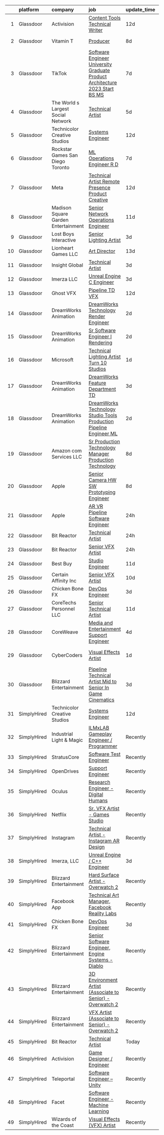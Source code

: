 

|    | platform    | company                             | job                                                                                                                                                                                                                                                                                                                                                                                                                                                                                                                                                                                                                                                                                                                                                                                                                                                                                                                                                                                                                                                                                                                                                                                                                                                                                                                                                                                                                                                                                     | update_time   | location           |
|---:|:------------|:------------------------------------|:----------------------------------------------------------------------------------------------------------------------------------------------------------------------------------------------------------------------------------------------------------------------------------------------------------------------------------------------------------------------------------------------------------------------------------------------------------------------------------------------------------------------------------------------------------------------------------------------------------------------------------------------------------------------------------------------------------------------------------------------------------------------------------------------------------------------------------------------------------------------------------------------------------------------------------------------------------------------------------------------------------------------------------------------------------------------------------------------------------------------------------------------------------------------------------------------------------------------------------------------------------------------------------------------------------------------------------------------------------------------------------------------------------------------------------------------------------------------------------------|:--------------|:-------------------|
|  1 | Glassdoor   | Activision                          | [Content Tools Technical Writer](https://www.glassdoor.com/partner/jobListing.htm?pos=125&ao=1136043&s=58&guid=000001832b5bb94784e9d7ef1591d4f9&src=GD_JOB_AD&t=SR&vt=w&cs=1_0c3c4411&cb=1662879775410&jobListingId=1008102725720&jrtk=3-0-1gcllnebgkhqb801-1gcllnebvia2j800-676b2ac91bf4d530-)                                                                                                                                                                                                                                                                                                                                                                                                                                                                                                                                                                                                                                                                                                                                                                                                                                                                                                                                                                                                                                                                                                                                                                                         | 12d           | Woodland Hills, CA |
|  2 | Glassdoor   | Vitamin T                           | [Producer](https://www.glassdoor.com/partner/jobListing.htm?pos=107&ao=1110586&s=58&guid=000001832b5bb94784e9d7ef1591d4f9&src=GD_JOB_AD&t=SR&vt=w&cs=1_36cd0d38&cb=1662879775408&jobListingId=1008114178951&cpc=F41FEAB56D215062&jrtk=3-0-1gcllnebgkhqb801-1gcllnebvia2j800-e46064662fafb748--6NYlbfkN0DMrcEu7yrtATojKJA7cEzGQ3FdRGWLh0CZQInL4ECGI6k5tN82kdM0cJmh4vC7Gghphupef1cN6IlOTgMGADI-i2kb12ymzESQsmVIKdeBMrHVj1mVfahr3EwUgAel5KCeqATofhJbwCjg4rEUoGHyyaaRdvh7cQh_M0ZJBEp8KTyNR3p6VdNca1sLAL9MSetLdVw6HXYQa1EqxZWqpq6xtj14BJJjxsvzWQ437reM-R07q9oBu4SNK2zGl2gP2iKWNS17n---NI1e-nTbPHzf0vG6DA-WYldOcPqqVY0Fu1iX4awIhnqgYX5X6crPFdMeAOMngms-Ig-7NAZch5XUVwdDJLkJnEv-tqzU2B7x_l96RiRpzru8EoDyBsVAXzKJguOIq1VO6EXhLEPr3Ujcl4_p5WJ8mejWywp3pZHaTM-FbAoTa9IfYZ6MSsTMdhliQ3IBXVJ-JQiVY0TEb7dVP65n3Nj5n_rADV0L-pmp2w%3D%3D)                                                                                                                                                                                                                                                                                                                                                                                                                                                                                                                                                                                                                                                              | 8d            | Vancouver, WA      |
|  3 | Glassdoor   | TikTok                              | [Software Engineer  University Graduate  Product Architecture    2023 Start  BS MS ](https://www.glassdoor.com/partner/jobListing.htm?pos=127&ao=1136043&s=58&guid=000001832b5bb94784e9d7ef1591d4f9&src=GD_JOB_AD&t=SR&vt=w&cs=1_ab388091&cb=1662879775410&jobListingId=1008115756747&jrtk=3-0-1gcllnebgkhqb801-1gcllnebvia2j800-814e7b5c19a9a706-)                                                                                                                                                                                                                                                                                                                                                                                                                                                                                                                                                                                                                                                                                                                                                                                                                                                                                                                                                                                                                                                                                                                                     | 7d            | Mountain View, CA  |
|  4 | Glassdoor   | The World s Largest Social Network  | [Technical Artist](https://www.glassdoor.com/partner/jobListing.htm?pos=102&ao=1110586&s=58&guid=000001832b5bb94784e9d7ef1591d4f9&src=GD_JOB_AD&t=SR&vt=w&ea=1&cs=1_8a9f0e1c&cb=1662879775408&jobListingId=1008119621893&cpc=A0637F14311B9419&jrtk=3-0-1gcllnebgkhqb801-1gcllnebvia2j800-965fa4679203ee31--6NYlbfkN0DSgjPPcnEdvoK3uuxfISLALE6pB1FR7YSHOr_tSg5_QGIhoz_2VqUepdcKLBLI_zSAkyoPLr8SW3FfEkHJ_qiI5RDq0LiClGu-LULNv5_viEarxV8-MoCSseMuDOhubK7TesTYt27YKo8C_3i3iI14o1pk30q-Muxtdt3gnS2UzBPJhjqABA_TIPHz8m4QFQjMFo2My4gxVHmGWvFfS4Qh_r1NE3wzjjOFYQZsRe8_YGekUfe2vOIPwm7GZI7asBW-mJ8aj5s2SeP5WgRZ6eYtypwhu6Q0aTxJZXgjRwnGVU3oABABu-wBOTCMRKJRIE3rn-SKKoMxo1BoNva8Zp3MgEWDbMo2RDZoAYsXqVmx-EMy5JzhJV7ZLVUjUOFp0cUdAe_Fgp_unyF4q23vfIWQ4YJyYbGTiSjFK--tCr7Ya9RjN3hVzCTFyRiu5faUuMHJGprMvhLklI0dQlmxjeqqLxCHS5dsS_Qg6lNL_yqKr4pquK8Y4KGiMjkTsrHpFMgs5LNlJ_u6DWUTKONOTi5kHg6XnqJIJ_NsOeSMl1fIuoxtY805RA1pZ5YaFpTlGY4TFQbpm-AodZ-xnsiAHs9Y)                                                                                                                                                                                                                                                                                                                                                                                                                                                                                                                                             | 5d            | Houston, TX        |
|  5 | Glassdoor   | Technicolor Creative Studios        | [Systems Engineer](https://www.glassdoor.com/partner/jobListing.htm?pos=116&ao=1136043&s=58&guid=000001832b5bb94784e9d7ef1591d4f9&src=GD_JOB_AD&t=SR&vt=w&ea=1&cs=1_6ef9a128&cb=1662879775409&jobListingId=1008102704048&jrtk=3-0-1gcllnebgkhqb801-1gcllnebvia2j800-c432b86d3dee0af1-)                                                                                                                                                                                                                                                                                                                                                                                                                                                                                                                                                                                                                                                                                                                                                                                                                                                                                                                                                                                                                                                                                                                                                                                                  | 12d           | Chicago, IL        |
|  6 | Glassdoor   | Rockstar Games San Diego   Toronto  | [ML Operations Engineer  R D](https://www.glassdoor.com/partner/jobListing.htm?pos=121&ao=1136043&s=58&guid=000001832b5bb94784e9d7ef1591d4f9&src=GD_JOB_AD&t=SR&vt=w&cs=1_515cce01&cb=1662879775409&jobListingId=1008115995962&jrtk=3-0-1gcllnebgkhqb801-1gcllnebvia2j800-b70124e74eff7913-)                                                                                                                                                                                                                                                                                                                                                                                                                                                                                                                                                                                                                                                                                                                                                                                                                                                                                                                                                                                                                                                                                                                                                                                            | 7d            | Carlsbad, CA       |
|  7 | Glassdoor   | Meta                                | [Technical Artist   Remote Presence Product Creative](https://www.glassdoor.com/partner/jobListing.htm?pos=103&ao=1110586&s=58&guid=000001832b5bb94784e9d7ef1591d4f9&src=GD_JOB_AD&t=SR&vt=w&cs=1_3de65df6&cb=1662879775408&jobListingId=1008101171105&cpc=B101C867B3EF2D75&jrtk=3-0-1gcllnebgkhqb801-1gcllnebvia2j800-85467b230cdb1f12--6NYlbfkN0DYl4UJW4r1Vl7FEn6T9F-rD9lpC-0oMJVSiWjK_MGUd8e8cHXcpv6KPyjLHZEfqkUqQ3MUZpLff_3c0NCOOAZfaaadDCk6VInjisDfU2K-59ShlDbp3VlJNHySlmqBD-U2eTsVMZDd-pjKhVEqyrrRF1i1GL51CwZw25K3ERkALNiJlucmfi0pTVRmXosyZT7Yea3Fjn7zFcOhFs9jy9sfmr_gXHC56tO-B307C0IGXLSz6ZnVFNDLR56cFBhI1fZArVvVRacf4MDThFBx_Lf8Yis8nRURhCuKMB7xybTXUnGkeMHWD-2UoEZy451kiC0B4N0zlTGxUPvN4zJdskazZWF09EE42prLLZc8_e6dqKCTGQJ6bXlyffU9FMVTrU9ayGHCqbCmDiNVk7eSh9Mv5xjxuUIWcjXvmBnkapw13feByqukqTJ8PjFOSt-z4pL1H0ssv9HaT4IaqpkmJxVGtDMlI6orFizDiS7htnxwbX21_W51TpswxcVFK9EVDKQZpAU2VisVQUKrr36Pci0-honzVNVJq6_EEN7AmPSecldlqpqG08XwOc_2oIJ7NaY8zC39-UviNOL1iIR83zfGkbzbhpSFMGfMiz_hlu3utAjzsosoQBouV9dwPJgDXqCkgxheU8jiT0v1TeQjMWI549rssD6D6VL3EhCak_AycDRed-659IcS_4OlCevL2ku7JQr7-KPVh7kdswrHMhgihCZDBEAQcBsWXfqEmi5Fp2NRJ2533dZ03JKdb21Ra-ZfawXXgDBXT40sN46HVSRtew1mz2-8UnuNv4wlkEjXdJHphWTCEDHusPT4Z8Gd1YYT1NhwCRY4_1-yxDisMjADcY0OsfuvnJVC8FjU3TK-p-zOoClb9dtSNqbmuu1I2hngnC0BUwV4gk_r-AVoowP9CW1gU2zCTc446_M1YaoY4c9Z3GqfVtG0bogeHA4V0cq7xTXsyrzvVUOK4MHBiDKHDHC6XaY4pDIj7o0MPJgoAiZJd9ie83TFZMEZQDF14hInLLctxKAbD_KUUdU_7LqFeeqd1P4QIHf4Ha99QPg5hATzVV6xfsJ-u33eNBGjjEw%3D) | 12d           | Remote             |
|  8 | Glassdoor   | Madison Square Garden Entertainment | [Senior Network Operations Engineer](https://www.glassdoor.com/partner/jobListing.htm?pos=123&ao=1136043&s=58&guid=000001832b5bb94784e9d7ef1591d4f9&src=GD_JOB_AD&t=SR&vt=w&cs=1_a7849bb3&cb=1662879775410&jobListingId=1008104139558&jrtk=3-0-1gcllnebgkhqb801-1gcllnebvia2j800-e420c81801f6d127-)                                                                                                                                                                                                                                                                                                                                                                                                                                                                                                                                                                                                                                                                                                                                                                                                                                                                                                                                                                                                                                                                                                                                                                                     | 11d           | New York, NY       |
|  9 | Glassdoor   | Lost Boys Interactive               | [Senior Lighting Artist](https://www.glassdoor.com/partner/jobListing.htm?pos=124&ao=1136043&s=58&guid=000001832b5bb94784e9d7ef1591d4f9&src=GD_JOB_AD&t=SR&vt=w&ea=1&cs=1_658ba142&cb=1662879775410&jobListingId=1008124948273&jrtk=3-0-1gcllnebgkhqb801-1gcllnebvia2j800-26a4a2f30f46c7ef-)                                                                                                                                                                                                                                                                                                                                                                                                                                                                                                                                                                                                                                                                                                                                                                                                                                                                                                                                                                                                                                                                                                                                                                                            | 3d            | Remote             |
| 10 | Glassdoor   | Lionheart Games  LLC                | [Art Director](https://www.glassdoor.com/partner/jobListing.htm?pos=126&ao=1136043&s=58&guid=000001832b5bb94784e9d7ef1591d4f9&src=GD_JOB_AD&t=SR&vt=w&ea=1&cs=1_33ab377b&cb=1662879775410&jobListingId=1008098999030&jrtk=3-0-1gcllnebgkhqb801-1gcllnebvia2j800-17046921e110a5c4-)                                                                                                                                                                                                                                                                                                                                                                                                                                                                                                                                                                                                                                                                                                                                                                                                                                                                                                                                                                                                                                                                                                                                                                                                      | 13d           | Atlanta, GA        |
| 11 | Glassdoor   | Insight Global                      | [Technical Artist](https://www.glassdoor.com/partner/jobListing.htm?pos=106&ao=1110586&s=58&guid=000001832b5bb94784e9d7ef1591d4f9&src=GD_JOB_AD&t=SR&vt=w&cs=1_8df3bf4e&cb=1662879775408&jobListingId=1008123474299&cpc=C4A69CCDBB3B9599&jrtk=3-0-1gcllnebgkhqb801-1gcllnebvia2j800-3ffd07806c8889f3--6NYlbfkN0BKkHZu3wF05EeDimN_p6sYpKCMArvwa95YdH7UpkaBCqc7l59ErwqcyE8VoIfttn5P2vTHJPti_nwkT4fb5O4p0Xe2I7HGmxpXf_-TVdAgPrHPz3Jkl4sweMJzLGIiCdpSpBml2_BABUKrZJj7c0jGfAgfa6uN3II_XY-NMdF7EF84GKaZuVP6tbHxnwvN_z0GrYWgZIUqr1YVydBxz7fNKPApfmpyI3W-ljMHQ6dwoVJXzet2_azTrpzJyZtzSWuvJy1uGBooFuAtNHF4r2Ng-BEas7UFC7BhJevK3HMLWqIk950R3s-2OU97ki83Yj92TSZHP03f__d-jUaG2g2SD9G4arXdeQ6nOFpbvRXlLQ7DLi2r5gNHQ5wLH_IBjkmZWnXqv-GcI_4Q5Dcs4-Cchw6cpgQhV_dm6qvVGpJp47FSBw2Gl_-e5BY4AXie6KsLDEQCKQShKmVpdOcPE8NWZKbkm3UiOmR2q-sbC--UNQ%3D%3D)                                                                                                                                                                                                                                                                                                                                                                                                                                                                                                                                                                                                                                                      | 3d            | Sunnyvale, CA      |
| 12 | Glassdoor   | Imerza  LLC                         | [Unreal Engine   C   Engineer](https://www.glassdoor.com/partner/jobListing.htm?pos=111&ao=1136043&s=58&guid=000001832b5bb94784e9d7ef1591d4f9&src=GD_JOB_AD&t=SR&vt=w&ea=1&cs=1_f3ed00e4&cb=1662879775409&jobListingId=1008122462070&jrtk=3-0-1gcllnebgkhqb801-1gcllnebvia2j800-e87ac44f608c4a3b-)                                                                                                                                                                                                                                                                                                                                                                                                                                                                                                                                                                                                                                                                                                                                                                                                                                                                                                                                                                                                                                                                                                                                                                                      | 3d            | Remote             |
| 13 | Glassdoor   | Ghost VFX                           | [Pipeline TD  VFX ](https://www.glassdoor.com/partner/jobListing.htm?pos=118&ao=1136043&s=58&guid=000001832b5bb94784e9d7ef1591d4f9&src=GD_JOB_AD&t=SR&vt=w&ea=1&cs=1_ffc0b8da&cb=1662879775409&jobListingId=1008102571086&jrtk=3-0-1gcllnebgkhqb801-1gcllnebvia2j800-2fcae1dd80b279d3-)                                                                                                                                                                                                                                                                                                                                                                                                                                                                                                                                                                                                                                                                                                                                                                                                                                                                                                                                                                                                                                                                                                                                                                                                 | 12d           | Burbank, CA        |
| 14 | Glassdoor   | DreamWorks Animation                | [DreamWorks Technology   Render Engineer](https://www.glassdoor.com/partner/jobListing.htm?pos=114&ao=1136043&s=58&guid=000001832b5bb94784e9d7ef1591d4f9&src=GD_JOB_AD&t=SR&vt=w&cs=1_da08c755&cb=1662879775409&jobListingId=1008125137078&jrtk=3-0-1gcllnebgkhqb801-1gcllnebvia2j800-d8bf5979953cf7fe-)                                                                                                                                                                                                                                                                                                                                                                                                                                                                                                                                                                                                                                                                                                                                                                                                                                                                                                                                                                                                                                                                                                                                                                                | 2d            | Glendale, CA       |
| 15 | Glassdoor   | DreamWorks Animation                | [Sr  Software Engineer I  Rendering ](https://www.glassdoor.com/partner/jobListing.htm?pos=110&ao=1136043&s=58&guid=000001832b5bb94784e9d7ef1591d4f9&src=GD_JOB_AD&t=SR&vt=w&cs=1_6accc238&cb=1662879775409&jobListingId=1008125144860&jrtk=3-0-1gcllnebgkhqb801-1gcllnebvia2j800-72e61188ff314fe9-)                                                                                                                                                                                                                                                                                                                                                                                                                                                                                                                                                                                                                                                                                                                                                                                                                                                                                                                                                                                                                                                                                                                                                                                    | 2d            | Glendale, CA       |
| 16 | Glassdoor   | Microsoft                           | [Technical Lighting Artist   Turn 10 Studios](https://www.glassdoor.com/partner/jobListing.htm?pos=113&ao=1136043&s=58&guid=000001832b5bb94784e9d7ef1591d4f9&src=GD_JOB_AD&t=SR&vt=w&cs=1_003a9eed&cb=1662879775409&jobListingId=1008129981036&jrtk=3-0-1gcllnebgkhqb801-1gcllnebvia2j800-4918a6e6feee778c-)                                                                                                                                                                                                                                                                                                                                                                                                                                                                                                                                                                                                                                                                                                                                                                                                                                                                                                                                                                                                                                                                                                                                                                            | 1d            | Redmond, WA        |
| 17 | Glassdoor   | DreamWorks Animation                | [DreamWorks Feature   Department TD](https://www.glassdoor.com/partner/jobListing.htm?pos=129&ao=1136043&s=58&guid=000001832b5bb94784e9d7ef1591d4f9&src=GD_JOB_AD&t=SR&vt=w&cs=1_be94da6a&cb=1662879775410&jobListingId=1008124973029&jrtk=3-0-1gcllnebgkhqb801-1gcllnebvia2j800-d8ecc8c770dd1ee2-)                                                                                                                                                                                                                                                                                                                                                                                                                                                                                                                                                                                                                                                                                                                                                                                                                                                                                                                                                                                                                                                                                                                                                                                     | 3d            | Glendale, CA       |
| 18 | Glassdoor   | DreamWorks Animation                | [DreamWorks Technology   Studio Tools   Production Pipeline Engineer  ML](https://www.glassdoor.com/partner/jobListing.htm?pos=117&ao=1136043&s=58&guid=000001832b5bb94784e9d7ef1591d4f9&src=GD_JOB_AD&t=SR&vt=w&cs=1_dcbd2ce1&cb=1662879775409&jobListingId=1008125137080&jrtk=3-0-1gcllnebgkhqb801-1gcllnebvia2j800-6e373b1159455918-)                                                                                                                                                                                                                                                                                                                                                                                                                                                                                                                                                                                                                                                                                                                                                                                                                                                                                                                                                                                                                                                                                                                                                | 2d            | Glendale, CA       |
| 19 | Glassdoor   | Amazon com Services LLC             | [Sr  Production Technology Manager  Production Technology](https://www.glassdoor.com/partner/jobListing.htm?pos=130&ao=1136043&s=58&guid=000001832b5bb94784e9d7ef1591d4f9&src=GD_JOB_AD&t=SR&vt=w&cs=1_688e6541&cb=1662879775410&jobListingId=1008112972348&jrtk=3-0-1gcllnebgkhqb801-1gcllnebvia2j800-bd790fcada73d3ba-)                                                                                                                                                                                                                                                                                                                                                                                                                                                                                                                                                                                                                                                                                                                                                                                                                                                                                                                                                                                                                                                                                                                                                               | 8d            | Culver City, CA    |
| 20 | Glassdoor   | Apple                               | [Senior Camera HW   SW Prototyping Engineer](https://www.glassdoor.com/partner/jobListing.htm?pos=105&ao=1110586&s=58&guid=000001832b5bb94784e9d7ef1591d4f9&src=GD_JOB_AD&t=SR&vt=w&cs=1_9bfcc7c1&cb=1662879775408&jobListingId=1008115119193&cpc=AC285F3A3ECA6BB0&jrtk=3-0-1gcllnebgkhqb801-1gcllnebvia2j800-ddb1de0af28553b5--6NYlbfkN0BvKrLyj5gPmtZO9T8euul8TCxuuKNOtzRJOomxnwSEodTz2Bc-sPZl-XpHqNXOMUhOPmw27DKr02uhuQvedseg64Owh03uSQo3kF8BTr7EPuLvkGXori9jcL_F8LoAXGMfAKBklqFPnk7dLYW4F_ma8R1krs9Twjyer5dAboSOp6EkDJU_uOoUG0VlFkrGeRQ49Q_4hgXivKJZ2VNWC9K_1X1KUdasfbnEW2PaoFrxLcE9r6d87s1MV_n1KiU_fcZWzqpf7CRp9d5BhE9IvK8PEPxlE_9Y-xrN_ALBvM3ViB2QFVZdi_DYcKsZdeER2VKQ6_qjdypAXeDWPEYT7bcVoIt6C_R_LWRQmw_OUqTa8QWMo38jxNH29eA6hwGg7aW2MM2yzK8BCOGYJn23RMFMuQrqMsC6534G-7D4JR6H1dcg_yyZx_eq4LKiX_UJk-vzZkgl4yQtx_1iIi5brYNBq3nzb4iJwILyVcs-wXCJ8xGOoLPjNQm4YAUjiGJaio0yyf35KIk1Yn35NzArhAiKCGdwXlxDvQVA_Qk4DsXixG728lOxavu_8jgeuNKOQEj5WHxCoocp2o5Zdt43TxRDDWh71GUeAsYkc7v9p5vHFtKgcRkA6jDCoKAn7Q3EwwmvOxRU_q85MqKtCEq8Hfwy-fcHwv7VBiAKbKxZ4XCFw0XeKPErbvoZMIjjCyeqt4y_JMiRRLqvloEZ0aYXHvmNIuB4vNK7Gvl69NKchG9n07VgZzWVVG0hLsyNX_KCwpWrbFI-zWj2tPI8aQBaNLtnyqXrxyhrhtM9lW_hpsdKkfn33dw1SYmYy1bHJ1mOSYjL7Nr2IUQiGu0g1-6WspA3J_EHFuHzhXaS9PXZQ2yOgXkUtbm-N6_YphdRjUlwnBQWefhNF5jf-gYwBL70j24FR4nHrNrhh-0NlFxvnBFmbTfdiMAfkx7Q-sFS7MbDji6Pcc7U5WwHdbzNvFRwbEbi4Yx5C3mG5VE%3D)                                                                                                          | 8d            | Newport Beach, CA  |
| 21 | Glassdoor   | Apple                               | [AR VR Pipeline Software Engineer](https://www.glassdoor.com/partner/jobListing.htm?pos=101&ao=1110586&s=58&guid=000001832b5bb94784e9d7ef1591d4f9&src=GD_JOB_AD&t=SR&vt=w&cs=1_ce4d41f8&cb=1662879775408&jobListingId=1008130706306&cpc=FD1C1DA32C38CFA7&jrtk=3-0-1gcllnebgkhqb801-1gcllnebvia2j800-f16174ac81ded8bc--6NYlbfkN0BvKrLyj5gPmtZO9T8euul8TCxuuKNOtzRJOomxnwSEodTz2Bc-sPZl1dBMH13w-jOzkoJuNaPqSdE9LqLtMTk4JskuAN9Soj-7evIzNRCY-F6dnEkYMv8zCNHOHPZ2w83tD_XGCVni37C9F7oEvAdjuoMSnzYbe_aF5DskQVGxSiYvKb1T1xSsH9c_ds6YB0lotmIVTGiJawQk5oxQOOvFitH70tHah8Wm77csCvqjtTy4V9arslv0hqYwVU1oaV1i0eMWzEy2WDRApNY90zoQZMXJ2MwwspFxV4aAW_FOHkMXxPL7H0MwXe5LI-ldq167CWMvRFSS_Ve8nVqEnpDKkXNnCh4U6HFSgaL3A88uo7eandOlB3h66uuFiiorFdNLFv2_ZKREn2ytrrDEKR1mzZZ9hzKu3nSi8zipKRbb1Jbx7a8f1TjI8KFcP9Q8PS7WT-62y_tirRkXuasdB2qEdlEt1r85xU9_SQ99r3JsBCq183iWjPF0X6YGBMO2TYvl0Yi0I3fLl_i8S7bAV5GetQl-aEVHH5vaH_a06x35mxjLNkqdURTENhu3-vdEzWaH1wEADvZSeJcb1zRhn2-TjL6SyFlht7rASgH94Bvq863S_Ddy9G11bxzFjwUK8LjLanPtLmx-DJM8W2ssydc4ClePIin5JrKID-HdULJR16WzPEhABUnMrgxMBSfGzFU3hvB02GU2YbKtBXHpTgNaWSN1VIqs1h2IXRYcXl70qWl_areJofZi1wecIcfUe2DA2f7_e4iswFqSR5ohYZF-8teo11Vnxa6YqC2y2dR8xGR98K-0exn-eRuVgWNHFsYjx2J06ij9wBN1TwRXbButaqCwLTe8W_a1OCYe6kV07orZU3IQkgtwqL_obAwMLpklVvHVx5Ri3LWuTFYsdWnp6IiTIfaqwQBVGLCZHP6WVvhZaxSOrsZSirzkUlmv6VF8P9Uj-lv-rvMpVkUKkqQyzqTv1v8a6QA%3D)                                                                                                                    | 24h           | Seattle, WA        |
| 22 | Glassdoor   | Bit Reactor                         | [Technical Artist](https://www.glassdoor.com/partner/jobListing.htm?pos=119&ao=1136043&s=58&guid=000001832b5bb94784e9d7ef1591d4f9&src=GD_JOB_AD&t=SR&vt=w&cs=1_464c30ca&cb=1662879775409&jobListingId=1008131334277&jrtk=3-0-1gcllnebgkhqb801-1gcllnebvia2j800-ecbf8e66495545e3-)                                                                                                                                                                                                                                                                                                                                                                                                                                                                                                                                                                                                                                                                                                                                                                                                                                                                                                                                                                                                                                                                                                                                                                                                       | 24h           | Maryland           |
| 23 | Glassdoor   | Bit Reactor                         | [Senior VFX Artist](https://www.glassdoor.com/partner/jobListing.htm?pos=112&ao=1136043&s=58&guid=000001832b5bb94784e9d7ef1591d4f9&src=GD_JOB_AD&t=SR&vt=w&cs=1_a6ab31fe&cb=1662879775409&jobListingId=1008131334282&jrtk=3-0-1gcllnebgkhqb801-1gcllnebvia2j800-b2512d07071f6ef3-)                                                                                                                                                                                                                                                                                                                                                                                                                                                                                                                                                                                                                                                                                                                                                                                                                                                                                                                                                                                                                                                                                                                                                                                                      | 24h           | Hunt Valley, MD    |
| 24 | Glassdoor   | Best Buy                            | [Studio Engineer](https://www.glassdoor.com/partner/jobListing.htm?pos=115&ao=1136043&s=58&guid=000001832b5bb94784e9d7ef1591d4f9&src=GD_JOB_AD&t=SR&vt=w&cs=1_dc84a22f&cb=1662879775409&jobListingId=1008103829809&jrtk=3-0-1gcllnebgkhqb801-1gcllnebvia2j800-89feb7922c3e7e6b-)                                                                                                                                                                                                                                                                                                                                                                                                                                                                                                                                                                                                                                                                                                                                                                                                                                                                                                                                                                                                                                                                                                                                                                                                        | 11d           | Richfield, MN      |
| 25 | Glassdoor   | Certain Affinity  Inc               | [Senior VFX Artist](https://www.glassdoor.com/partner/jobListing.htm?pos=120&ao=1136043&s=58&guid=000001832b5bb94784e9d7ef1591d4f9&src=GD_JOB_AD&t=SR&vt=w&cs=1_d5a55e95&cb=1662879775409&jobListingId=1008107452375&jrtk=3-0-1gcllnebgkhqb801-1gcllnebvia2j800-8aef51458d8bbf51-)                                                                                                                                                                                                                                                                                                                                                                                                                                                                                                                                                                                                                                                                                                                                                                                                                                                                                                                                                                                                                                                                                                                                                                                                      | 10d           | Remote             |
| 26 | Glassdoor   | Chicken Bone FX                     | [DevOps Engineer](https://www.glassdoor.com/partner/jobListing.htm?pos=109&ao=1136043&s=58&guid=000001832b5bb94784e9d7ef1591d4f9&src=GD_JOB_AD&t=SR&vt=w&ea=1&cs=1_4aff2801&cb=1662879775409&jobListingId=1008124537944&jrtk=3-0-1gcllnebgkhqb801-1gcllnebvia2j800-7a17235bd5212fba-)                                                                                                                                                                                                                                                                                                                                                                                                                                                                                                                                                                                                                                                                                                                                                                                                                                                                                                                                                                                                                                                                                                                                                                                                   | 3d            | Remote             |
| 27 | Glassdoor   | CoreTechs Personnel LLC             | [Senior Technical Artist](https://www.glassdoor.com/partner/jobListing.htm?pos=108&ao=1110586&s=58&guid=000001832b5bb94784e9d7ef1591d4f9&src=GD_JOB_AD&t=SR&vt=w&ea=1&cs=1_b77532ae&cb=1662879775409&jobListingId=1008104410229&cpc=3BA4CE39D5B5DEF5&jrtk=3-0-1gcllnebgkhqb801-1gcllnebvia2j800-9a1a09ce397e4f7c--6NYlbfkN0DS-qNFXfGJbucVNqZuJyBAHUgn-Jk7BOIC44-eEj99OJbaIw5DPx7zYc0LJqAtR8MT3U-ZkZo0stYIRl40VjZHXuRKcFCORMuvW3oNvSMhkwMyDs0UmZZCmgbiJ2hsrSO2GhYNUyJHdQ85NaJ6xsZzAcy1QcTJXjpfNNq8JE7qRAquxOd-r1zvNQ4WjTPlocLZkNkG0gSfiVqv63qVTPPRfFSweNApjKG4KbTjGxQk8FeepSpJFJNWNQXduoaqCO7fnX0-Lr9gY4_QddUsXgwSNbX820wKtB68mQB0mXZ-MlfiAE1L00rH5YPwgDL5vqEu8K2NHZtTErVTKdzIoRxnWsdo2Htacc2cTlAn_NVjvEG4hIpJDgkm2EPwqImtmtjya1GUj0lDpkgRI1_kADQ8BPxI3FjU0UcyYeYCb-c_euCa8vKx7mm5u8XRQ57uIoEQ_oaunzYKoAC-91BO7k1r-BjDORSKRD4BDdOVk4DmbmQogfRRd7Pey-PlhdMg5Vo%3D)                                                                                                                                                                                                                                                                                                                                                                                                                                                                                                                                                                                                                        | 11d           | Redwood City, CA   |
| 28 | Glassdoor   | CoreWeave                           | [Media and Entertainment Support Engineer](https://www.glassdoor.com/partner/jobListing.htm?pos=122&ao=1136043&s=58&guid=000001832b5bb94784e9d7ef1591d4f9&src=GD_JOB_AD&t=SR&vt=w&ea=1&cs=1_d128d917&cb=1662879775410&jobListingId=1008121390676&jrtk=3-0-1gcllnebgkhqb801-1gcllnebvia2j800-89ef060b609b20c9-)                                                                                                                                                                                                                                                                                                                                                                                                                                                                                                                                                                                                                                                                                                                                                                                                                                                                                                                                                                                                                                                                                                                                                                          | 4d            | Brooklyn, NY       |
| 29 | Glassdoor   | CyberCoders                         | [Visual Effects Artist](https://www.glassdoor.com/partner/jobListing.htm?pos=104&ao=1110586&s=58&guid=000001832b5bb94784e9d7ef1591d4f9&src=GD_JOB_AD&t=SR&vt=w&ea=1&cs=1_449c47a8&cb=1662879775408&jobListingId=1008130292891&cpc=FA84DF7EA1EC2398&jrtk=3-0-1gcllnebgkhqb801-1gcllnebvia2j800-d62ada0934a60f15--6NYlbfkN0CpFJQzrgRR8WqXWK1qKKEqALWJw739KlKqr2H-MSI4eoBlI4EFrmor2FYZMP3muM2IWa6aK1nUKldDDb-ud935TrBEnWlOUihfr8NTPPHFoOeAqhCVcYY9FDnmP9-hTMybqc3kvZ0pGhYPKzIlJcNqQPocWYM_40U-DM5o6ovOlRub2p5Ii6OCqR_owycpcvHjJpYzBCzvkk48owA9IQgbNKUYkVhsSRoimk7g83i5R8hFFxugXiw3srDzixZOQ4fV6Ja1Bs3gLrdk5ow6OqEeuj3_uvUJ_rzrt9SJJgHbQi50QoCP_0keJKjvZ0F2DmipIYM5tA2KY7lCG5TMzV9WTnV4D9A6Z-vaFmUbRAKQmGqdlDOctw2UKf852x7AS-qrAHFUaJZdRlGGjlTXsLK-IPphP_g0c0UCe2BQYx09cnHksDCtSfNFlSP15VE_czNoYrTs6rf6UCE2vKOzfIDbDIt_vssDzxZdW7gdYGSddfE6x3pDYO5cgmA7WRnCAUE_XAr2unqFnM-hhCTCFKTpb3QwsrDQwRnBUbwJVT3y8Ak8mMhTeSBs-IxWb5p_wmlFL8668DNnmgwlrogOIj5Yd0CtEHixKPIVfMSWxKD5SJ0yEOFXUND3_Q81IxPZKYulvx0ks8W1dk3WDgLGbLsOgYZjs605Qtd_fLfgoR6M5rFC_112b5n1DDAM9GdWjw9d5s7V6hEJgK567_z1m5OvPfqh-aLN0sV8Sn9t7hb5h1FiUc_wgZixSR6GbDftaXzl40aSPrbH-8wlgsV4sQA0ME8R_Pti186NeSGp3BvGxCDognJqkF8bI3xleuMU1i_xD1YLcgVNU1wqXRO5Ktklo0ELDb7gCvtzwrECKPp8VAAVACoEqnNqDKOnhdJ3vWL9Syw-ZXidRWvWBxMrdZiEb134CSdaiWj1t8XXVviZeUOEsvpv04mBPAO457Pd5cow4Fwyozs4sQCyfnG1znFbnYHLJVBri8Y%3D)                                                                                                                          | 1d            | Los Angeles, CA    |
| 30 | Glassdoor   | Blizzard Entertainment              | [Pipeline Technical Artist  Mid to Senior   In Game Cinematics](https://www.glassdoor.com/partner/jobListing.htm?pos=128&ao=1136043&s=58&guid=000001832b5bb94784e9d7ef1591d4f9&src=GD_JOB_AD&t=SR&vt=w&cs=1_8a7ac24f&cb=1662879775410&jobListingId=1008124066208&jrtk=3-0-1gcllnebgkhqb801-1gcllnebvia2j800-926d8e038cdbdebc-)                                                                                                                                                                                                                                                                                                                                                                                                                                                                                                                                                                                                                                                                                                                                                                                                                                                                                                                                                                                                                                                                                                                                                          | 3d            | Irvine, CA         |
| 31 | SimplyHired | Technicolor Creative Studios        | [Systems Engineer](https://www.simplyhired.com/job/lMkMjzdLBnPxTwHgTFGU_fyk4sv4nBVP6HgJSB2wx_roEIKWEvZSDQ?q=vfx+engineer)                                                                                                                                                                                                                                                                                                                                                                                                                                                                                                                                                                                                                                                                                                                                                                                                                                                                                                                                                                                                                                                                                                                                                                                                                                                                                                                                                               | 12d           | Chicago, IL        |
| 32 | SimplyHired | Industrial Light & Magic            | [ILMxLAB Gameplay Engineer / Programmer](https://www.simplyhired.com/job/aTJ1ezwXFuGj-EiLVaHXTlideZ0GwZ1daEAFLOeP_kjJf87YrHVPFA?q=vfx+engineer)                                                                                                                                                                                                                                                                                                                                                                                                                                                                                                                                                                                                                                                                                                                                                                                                                                                                                                                                                                                                                                                                                                                                                                                                                                                                                                                                         | Recently      | San Francisco, CA  |
| 33 | SimplyHired | StratusCore                         | [Software Test Engineer](https://www.simplyhired.com/job/aOGYDGVDK83Hz36mzFZncYUNgGThbRe4d03IXfkihr8svAuEQu1e3g?q=vfx+engineer)                                                                                                                                                                                                                                                                                                                                                                                                                                                                                                                                                                                                                                                                                                                                                                                                                                                                                                                                                                                                                                                                                                                                                                                                                                                                                                                                                         | Recently      | Seattle, WA        |
| 34 | SimplyHired | OpenDrives                          | [Support Engineer](https://www.simplyhired.com/job/zeQfBtRvpjd-9Qb80Fz9S1A0GPcgr6ZEUP3JDWxZVIAoArcfkOJo4w?q=vfx+engineer)                                                                                                                                                                                                                                                                                                                                                                                                                                                                                                                                                                                                                                                                                                                                                                                                                                                                                                                                                                                                                                                                                                                                                                                                                                                                                                                                                               | Recently      | Remote             |
| 35 | SimplyHired | Oculus                              | [Research Engineer - Digital Humans](https://www.simplyhired.com/job/RPi93xTkL3ttpWk-8Uz9g-roXtdIaPz-Ig9nRfjQiwcXoZCn3nsaOA?q=vfx+engineer)                                                                                                                                                                                                                                                                                                                                                                                                                                                                                                                                                                                                                                                                                                                                                                                                                                                                                                                                                                                                                                                                                                                                                                                                                                                                                                                                             | Recently      | Sausalito, CA      |
| 36 | SimplyHired | Netflix                             | [Sr. VFX Artist - Games Studio](https://www.simplyhired.com/job/3g_rtvUhpxlLfU8gMrk83ICyeXrnUD6uBLSCOlq1ijdUDL-lUPepiw?q=vfx+engineer)                                                                                                                                                                                                                                                                                                                                                                                                                                                                                                                                                                                                                                                                                                                                                                                                                                                                                                                                                                                                                                                                                                                                                                                                                                                                                                                                                  | Recently      | Remote             |
| 37 | SimplyHired | Instagram                           | [Technical Artist - Instagram AR Design](https://www.simplyhired.com/job/V0UXFRqTwFN00pRUtJ3BqSQzvNZ51g_YlMhEbz78TE-ZoSevIkkUxQ?q=vfx+engineer)                                                                                                                                                                                                                                                                                                                                                                                                                                                                                                                                                                                                                                                                                                                                                                                                                                                                                                                                                                                                                                                                                                                                                                                                                                                                                                                                         | Recently      | Remote             |
| 38 | SimplyHired | Imerza, LLC                         | [Unreal Engine / C++ Engineer](https://www.simplyhired.com/job/Nk7SS23Y6co9jWJ66jadVXAn17_9AiKht6t35Ab7z7kJiWUkMFjX5Q?q=vfx+engineer)                                                                                                                                                                                                                                                                                                                                                                                                                                                                                                                                                                                                                                                                                                                                                                                                                                                                                                                                                                                                                                                                                                                                                                                                                                                                                                                                                   | 3d            | Remote             |
| 39 | SimplyHired | Blizzard Entertainment              | [Hard Surface Artist - Overwatch 2](https://www.simplyhired.com/job/6UbuxcizWm0FGl0VWvCtYyHq-2-jjcWZ_YsxRvD4XaS9M8_zOx_FMA?q=vfx+engineer)                                                                                                                                                                                                                                                                                                                                                                                                                                                                                                                                                                                                                                                                                                                                                                                                                                                                                                                                                                                                                                                                                                                                                                                                                                                                                                                                              | Recently      | Irvine, CA         |
| 40 | SimplyHired | Facebook App                        | [Technical Art Manager, Facebook Reality Labs](https://www.simplyhired.com/job/SaCxNEp2ripL1g9h_yS5P2BXExX71-jZEQCuADsvER2xUEivykHroQ?q=vfx+engineer)                                                                                                                                                                                                                                                                                                                                                                                                                                                                                                                                                                                                                                                                                                                                                                                                                                                                                                                                                                                                                                                                                                                                                                                                                                                                                                                                   | Recently      | Remote             |
| 41 | SimplyHired | Chicken Bone FX                     | [DevOps Engineer](https://www.simplyhired.com/job/9XvMHW8fgYBbD6eRbi8Ei6AfH6aJMsKh_gJidarrVRKQE6C5X1IwGw?q=vfx+engineer)                                                                                                                                                                                                                                                                                                                                                                                                                                                                                                                                                                                                                                                                                                                                                                                                                                                                                                                                                                                                                                                                                                                                                                                                                                                                                                                                                                | 3d            | Remote             |
| 42 | SimplyHired | Blizzard Entertainment              | [Senior Software Engineer, Engine Systems - Diablo](https://www.simplyhired.com/job/tMmtCyDUxHf8JJJ5bCNONOHibfhTpYdY-nwQ76oeAkm7OrfyZhRqFg?q=vfx+engineer)                                                                                                                                                                                                                                                                                                                                                                                                                                                                                                                                                                                                                                                                                                                                                                                                                                                                                                                                                                                                                                                                                                                                                                                                                                                                                                                              | Recently      | Irvine, CA         |
| 43 | SimplyHired | Blizzard Entertainment              | [3D Environment Artist (Associate to Senior) - Overwatch 2](https://www.simplyhired.com/job/pw88DtF0EULjjFMy83MMr_Hg0HBZII6DCgYGL9C12joglMD-Z-Xwnw?q=vfx+engineer)                                                                                                                                                                                                                                                                                                                                                                                                                                                                                                                                                                                                                                                                                                                                                                                                                                                                                                                                                                                                                                                                                                                                                                                                                                                                                                                      | Recently      | Irvine, CA         |
| 44 | SimplyHired | Blizzard Entertainment              | [VFX Artist (Associate to Senior) - Overwatch 2](https://www.simplyhired.com/job/2d70J5UkkZ2YmvlvJfcaEqf0vVFEZwLt57euRMmQlk3Afx_2Q_gYzw?q=vfx+engineer)                                                                                                                                                                                                                                                                                                                                                                                                                                                                                                                                                                                                                                                                                                                                                                                                                                                                                                                                                                                                                                                                                                                                                                                                                                                                                                                                 | Recently      | Irvine, CA         |
| 45 | SimplyHired | Bit Reactor                         | [Technical Artist](https://www.simplyhired.com/job/gv03xFDaw9gIWYMN55caMrMG_UBtHf0dsX_Yy4Hb8GfyNJyV3IqhKw?q=vfx+engineer)                                                                                                                                                                                                                                                                                                                                                                                                                                                                                                                                                                                                                                                                                                                                                                                                                                                                                                                                                                                                                                                                                                                                                                                                                                                                                                                                                               | Today         | Maryland           |
| 46 | SimplyHired | Activision                          | [Game Designer / Engineer](https://www.simplyhired.com/job/mvyJVImSNkRNGU7RQRq9NK4bP0WyGwVdbqKTESj9aJHphHk9dScNEg?q=vfx+engineer)                                                                                                                                                                                                                                                                                                                                                                                                                                                                                                                                                                                                                                                                                                                                                                                                                                                                                                                                                                                                                                                                                                                                                                                                                                                                                                                                                       | Recently      | Austin, TX         |
| 47 | SimplyHired | Teleportal                          | [Software Engineer – Unity](https://www.simplyhired.com/job/U01SrNCdaTYrZ4QRxBfL5yHDd4v1jD1-oTLFHKeuSIyfvwU1yzfxvQ?q=vfx+engineer)                                                                                                                                                                                                                                                                                                                                                                                                                                                                                                                                                                                                                                                                                                                                                                                                                                                                                                                                                                                                                                                                                                                                                                                                                                                                                                                                                      | Recently      | Culver City, CA    |
| 48 | SimplyHired | Facet                               | [Software Engineer - Machine Learning](https://www.simplyhired.com/job/rRl7LpYqGiIowLAwzbrNzMgXtXTFbKgtp-z9fo66PKEqX4Q6nYlO_w?q=vfx+engineer)                                                                                                                                                                                                                                                                                                                                                                                                                                                                                                                                                                                                                                                                                                                                                                                                                                                                                                                                                                                                                                                                                                                                                                                                                                                                                                                                           | Recently      | San Francisco, CA  |
| 49 | SimplyHired | Wizards of the Coast                | [Visual Effects (VFX) Artist](https://www.simplyhired.com/job/CGky2sEpE6859VyUTUMNDFCC-G0jqBMyU8MV_bN6ZFLpER6i_gsThw?q=vfx+engineer)                                                                                                                                                                                                                                                                                                                                                                                                                                                                                                                                                                                                                                                                                                                                                                                                                                                                                                                                                                                                                                                                                                                                                                                                                                                                                                                                                    | Recently      | Renton, WA         |